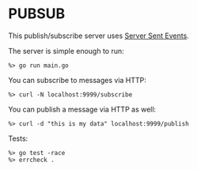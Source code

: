 # PUBSUB

This publish/subscribe server uses [Server Sent Events](sses).

The server is simple enough to run:
```
%> go run main.go
```
You can subscribe to messages via HTTP:
```
%> curl -N localhost:9999/subscribe
```
You can publish a message via HTTP as well:
```
%> curl -d "this is my data" localhost:9999/publish
```
Tests:
```
%> go test -race
%> errcheck .
```
[sses]: https://developer.mozilla.org/en-US/docs/Web/API/Server-sent_events